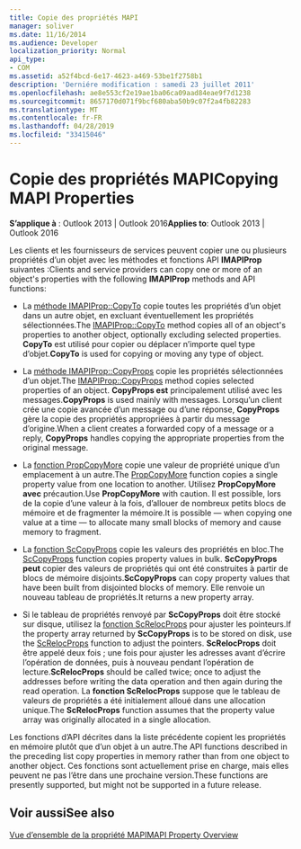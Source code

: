 ```yaml
---
title: Copie des propriétés MAPI
manager: soliver
ms.date: 11/16/2014
ms.audience: Developer
localization_priority: Normal
api_type:
- COM
ms.assetid: a52f4bcd-6e17-4623-a469-53be1f2758b1
description: 'Derniére modification : samedi 23 juillet 2011'
ms.openlocfilehash: ae8e553cf2e19ae1ba06ca09aad84eae9f7d1238
ms.sourcegitcommit: 8657170d071f9bcf680aba50b9c07f2a4fb82283
ms.translationtype: MT
ms.contentlocale: fr-FR
ms.lasthandoff: 04/28/2019
ms.locfileid: "33415046"
---
```

# <a name="copying-mapi-properties"></a><span data-ttu-id="2a10e-103">Copie des propriétés MAPI</span><span class="sxs-lookup"><span data-stu-id="2a10e-103">Copying MAPI Properties</span></span>

  
  
<span data-ttu-id="2a10e-104">**S’applique à** : Outlook 2013 | Outlook 2016</span><span class="sxs-lookup"><span data-stu-id="2a10e-104">**Applies to**: Outlook 2013 | Outlook 2016</span></span> 
  
<span data-ttu-id="2a10e-105">Les clients et les fournisseurs de services peuvent copier une ou plusieurs propriétés d’un objet avec les méthodes et fonctions API **IMAPIProp** suivantes :</span><span class="sxs-lookup"><span data-stu-id="2a10e-105">Clients and service providers can copy one or more of an object's properties with the following **IMAPIProp** methods and API functions:</span></span> 
  
- <span data-ttu-id="2a10e-106">La [méthode IMAPIProp::CopyTo](imapiprop-copyto.md) copie toutes les propriétés d’un objet dans un autre objet, en excluant éventuellement les propriétés sélectionnées.</span><span class="sxs-lookup"><span data-stu-id="2a10e-106">The [IMAPIProp::CopyTo](imapiprop-copyto.md) method copies all of an object's properties to another object, optionally excluding selected properties.</span></span> <span data-ttu-id="2a10e-107">**CopyTo** est utilisé pour copier ou déplacer n’importe quel type d’objet.</span><span class="sxs-lookup"><span data-stu-id="2a10e-107">**CopyTo** is used for copying or moving any type of object.</span></span> 
    
- <span data-ttu-id="2a10e-108">La [méthode IMAPIProp::CopyProps](imapiprop-copyprops.md) copie les propriétés sélectionnées d’un objet.</span><span class="sxs-lookup"><span data-stu-id="2a10e-108">The [IMAPIProp::CopyProps](imapiprop-copyprops.md) method copies selected properties of an object.</span></span> <span data-ttu-id="2a10e-109">**CopyProps est** principalement utilisé avec les messages.</span><span class="sxs-lookup"><span data-stu-id="2a10e-109">**CopyProps** is used mainly with messages.</span></span> <span data-ttu-id="2a10e-110">Lorsqu’un client crée une copie avancée d’un message ou d’une réponse, **CopyProps** gère la copie des propriétés appropriées à partir du message d’origine.</span><span class="sxs-lookup"><span data-stu-id="2a10e-110">When a client creates a forwarded copy of a message or a reply, **CopyProps** handles copying the appropriate properties from the original message.</span></span> 
    
- <span data-ttu-id="2a10e-111">La [fonction PropCopyMore](propcopymore.md) copie une valeur de propriété unique d’un emplacement à un autre.</span><span class="sxs-lookup"><span data-stu-id="2a10e-111">The [PropCopyMore](propcopymore.md) function copies a single property value from one location to another.</span></span> <span data-ttu-id="2a10e-112">Utilisez **PropCopyMore avec** précaution.</span><span class="sxs-lookup"><span data-stu-id="2a10e-112">Use **PropCopyMore** with caution.</span></span> <span data-ttu-id="2a10e-113">Il est possible, lors de la copie d’une valeur à la fois, d’allouer de nombreux petits blocs de mémoire et de fragmenter la mémoire.</span><span class="sxs-lookup"><span data-stu-id="2a10e-113">It is possible — when copying one value at a time — to allocate many small blocks of memory and cause memory to fragment.</span></span> 
    
- <span data-ttu-id="2a10e-114">La [fonction ScCopyProps](sccopyprops.md) copie les valeurs des propriétés en bloc.</span><span class="sxs-lookup"><span data-stu-id="2a10e-114">The [ScCopyProps](sccopyprops.md) function copies property values in bulk.</span></span> <span data-ttu-id="2a10e-115">**ScCopyProps peut** copier des valeurs de propriétés qui ont été construites à partir de blocs de mémoire disjoints.</span><span class="sxs-lookup"><span data-stu-id="2a10e-115">**ScCopyProps** can copy property values that have been built from disjointed blocks of memory.</span></span> <span data-ttu-id="2a10e-116">Elle renvoie un nouveau tableau de propriétés.</span><span class="sxs-lookup"><span data-stu-id="2a10e-116">It returns a new property array.</span></span> 
    
- <span data-ttu-id="2a10e-117">Si le tableau de propriétés renvoyé par **ScCopyProps** doit être stocké sur disque, utilisez la [fonction ScRelocProps](screlocprops.md) pour ajuster les pointeurs.</span><span class="sxs-lookup"><span data-stu-id="2a10e-117">If the property array returned by **ScCopyProps** is to be stored on disk, use the [ScRelocProps](screlocprops.md) function to adjust the pointers.</span></span> <span data-ttu-id="2a10e-118">**ScRelocProps** doit être appelé deux fois ; une fois pour ajuster les adresses avant d’écrire l’opération de données, puis à nouveau pendant l’opération de lecture.</span><span class="sxs-lookup"><span data-stu-id="2a10e-118">**ScRelocProps** should be called twice; once to adjust the addresses before writing the data operation and then again during the read operation.</span></span> <span data-ttu-id="2a10e-119">La **fonction ScRelocProps** suppose que le tableau de valeurs de propriétés a été initialement alloué dans une allocation unique.</span><span class="sxs-lookup"><span data-stu-id="2a10e-119">The **ScRelocProps** function assumes that the property value array was originally allocated in a single allocation.</span></span> 
    
<span data-ttu-id="2a10e-120">Les fonctions d’API décrites dans la liste précédente copient les propriétés en mémoire plutôt que d’un objet à un autre.</span><span class="sxs-lookup"><span data-stu-id="2a10e-120">The API functions described in the preceding list copy properties in memory rather than from one object to another object.</span></span> <span data-ttu-id="2a10e-121">Ces fonctions sont actuellement prise en charge, mais elles peuvent ne pas l’être dans une prochaine version.</span><span class="sxs-lookup"><span data-stu-id="2a10e-121">These functions are presently supported, but might not be supported in a future release.</span></span>
  
## <a name="see-also"></a><span data-ttu-id="2a10e-122">Voir aussi</span><span class="sxs-lookup"><span data-stu-id="2a10e-122">See also</span></span>



[<span data-ttu-id="2a10e-123">Vue d’ensemble de la propriété MAPI</span><span class="sxs-lookup"><span data-stu-id="2a10e-123">MAPI Property Overview</span></span>](mapi-property-overview.md)

